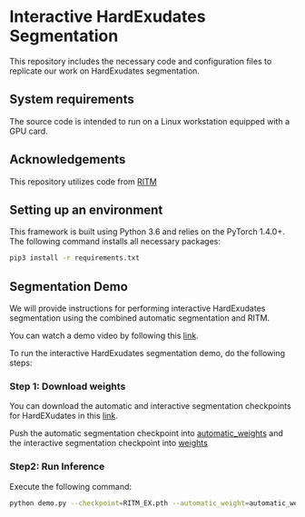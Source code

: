 # Interactive HardExudates Segmentation

This repository includes the necessary code and configuration files to replicate our work on HardExudates segmentation.

## System requirements
The source code is intended to run on a Linux workstation equipped with a GPU card.

## Acknowledgements
This repository utilizes code from [RITM](https://github.com/SamsungLabs/ritm_interactive_segmentation)

## Setting up an environment
This framework is built using Python 3.6 and relies on the PyTorch 1.4.0+. The following command installs all necessary packages:
```.bash
pip3 install -r requirements.txt
```
## Segmentation Demo
We will provide instructions for performing interactive HardExudates segmentation using the combined automatic segmentation and RITM.

You can watch a demo video by following this [link](https://drive.google.com/file/d/1mmMp44DxQ-tn-zi3Hl5j83r64w5Zkxjz/view?usp=drive_link).

To run the interactive HardExudates segmentation demo, do the following steps:

### Step 1: Download weights 
You can download the automatic and interactive segmentation checkpoints for HardEXudates in this [link](https://drive.google.com/drive/folders/1PsjquPLz_dwBmv3_t8WyloqoofesLtb7?usp=drive_link).

Push the automatic segmentation checkpoint into [automatic_weights](automatic_weights) and the interactive segmentation checkpoint into [weights](weights)

### Step2: Run Inference
Execute the following command:
```.bash
python demo.py --checkpoint=RITM_EX.pth --automatic_weight=automatic_weights/VGGUnet_EX.tar --gpu=0
```